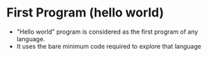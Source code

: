# First Program (hello world)

- "Hello world" program is considered as the first program of any language.
- It uses the bare minimum code required to explore that language

